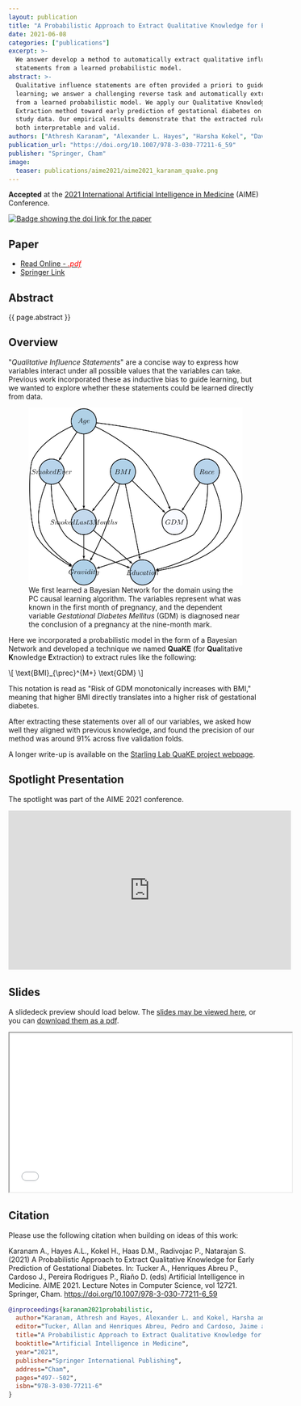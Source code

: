 ```yaml
---
layout: publication
title: "A Probabilistic Approach to Extract Qualitative Knowledge for Early Prediction of Gestational Diabetes"
date: 2021-06-08
categories: ["publications"]
excerpt: >-
  We answer develop a method to automatically extract qualitative influence
  statements from a learned probabilistic model.
abstract: >-
  Qualitative influence statements are often provided a priori to guide
  learning; we answer a challenging reverse task and automatically extract them
  from a learned probabilistic model. We apply our Qualitative Knowledge
  Extraction method toward early prediction of gestational diabetes on clinical
  study data. Our empirical results demonstrate that the extracted rules are
  both interpretable and valid.
authors: ["Athresh Karanam", "Alexander L. Hayes", "Harsha Kokel", "David M. Haas", "Predrag Radivojac", "Sriraam Natarajan"]
publication_url: "https://doi.org/10.1007/978-3-030-77211-6_59"
publisher: "Springer, Cham"
image:
  teaser: publications/aime2021/aime2021_karanam_quake.png
---
```


**Accepted** at the [2021 International Artificial Intelligence in Medicine](https://aime21.aimedicine.info/)
(AIME) Conference.

[![Badge showing the doi link for the paper](https://img.shields.io/badge/DOI-10.1007%2F978--3--030--77211--6__59-blue)](https://doi.org/10.1007/978-3-030-77211-6_59)

## Paper

- [Read Online - <i style="color: red" class="icons fa fa-file"> .pdf</i>](/publications/quake-gdm.pdf)
- [Springer Link](https://doi.org/10.1007/978-3-030-77211-6_59)

## Abstract

{{ page.abstract }}

## Overview

"*Qualitative Influence Statements*" are a concise way to express how variables
interact under all possible values that the variables can take. Previous work
incorporated these as inductive bias to guide learning, but we wanted to
explore whether these statements could be learned directly from data.

<figure>
<img src="/images/publications/aime2021/gdm_bn.svg" style="display: block; margin-left: auto; margin-right: auto;" alt="A Bayesian Network of eight variables learned for this publication. The conditional independence structure of the graph shows that GDM directly depends on Age, BMI, and Race." />
<figcaption>We first learned a Bayesian Network for the domain using the PC causal learning algorithm. The variables represent what was known in the first month of pregnancy, and the dependent variable <span style="font-style:italic;">Gestational Diabetes Mellitus</span> (GDM) is diagnosed near the conclusion of a pregnancy at the nine-month mark.</figcaption>
</figure>

Here we incorporated a probabilistic model in the form of a Bayesian Network
and developed a technique we named **QuaKE** (for **Qua**litative **K**nowledge **E**xtraction)
to extract rules like the following:

\\[
\text{BMI}_{\prec}^{M+} \text{GDM}
\\]

This notation is read as "Risk of GDM monotonically increases with BMI," meaning
that higher BMI directly translates into a higher risk of gestational diabetes.

After extracting these statements over all of our variables, we asked how well
they aligned with previous knowledge, and found the precision of our method
was around 91% across five validation folds.

A longer write-up is available on the [Starling Lab QuaKE project webpage](https://starling.utdallas.edu/papers/QuaKE/).

## Spotlight Presentation

The spotlight was part of the AIME 2021 conference.

<iframe width="560" height="315" src="https://www.youtube.com/embed/-jsgV9vfwak?showinfo=0" frameborder="0" allowfullscreen> </iframe>

## Slides

A slidedeck preview should load below. The [slides may be viewed here](/talks/quake/),
or you can [download them as a pdf](/publications/slides/quake-spotlight.pdf).

<iframe width="560" height="315" src="/talks/quake/slides.html">
  If this fails to load, try looking at the slides here: <a href="https://hayesall.com/talks/quake/">https://hayesall.com/talks/quake/</a>
</iframe>

## Citation

Please use the following citation when building on ideas of this work:

Karanam A., Hayes A.L., Kokel H., Haas D.M., Radivojac P., Natarajan S. (2021) A Probabilistic Approach to Extract Qualitative Knowledge for Early Prediction of Gestational Diabetes. In: Tucker A., Henriques Abreu P., Cardoso J., Pereira Rodrigues P., Riaño D. (eds) Artificial Intelligence in Medicine. AIME 2021. Lecture Notes in Computer Science, vol 12721. Springer, Cham. https://doi.org/10.1007/978-3-030-77211-6_59

```bibtex
@inproceedings{karanam2021probabilistic,
  author="Karanam, Athresh and Hayes, Alexander L. and Kokel, Harsha and Haas, David M. and Radivojac, Predrag and Natarajan, Sriraam",
  editor="Tucker, Allan and Henriques Abreu, Pedro and Cardoso, Jaime and Pereira Rodrigues, Pedro and Ria{\~{n}}o, David",
  title="A Probabilistic Approach to Extract Qualitative Knowledge for Early Prediction of Gestational Diabetes",
  booktitle="Artificial Intelligence in Medicine",
  year="2021",
  publisher="Springer International Publishing",
  address="Cham",
  pages="497--502",
  isbn="978-3-030-77211-6"
}
```
